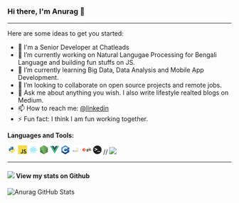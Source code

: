 ### Hi there, I'm Anurag 👋
----

Here are some ideas to get you started:

- 👷 I'm a Senior Developer at Chatleads
- 🔭 I’m currently working on Natural Langugae Processing for Bengali Language and building fun stuffs on JS. 
- 🌱 I’m currently learning Big Data, Data Analysis and Mobile App Development.
- 👯 I’m looking to collaborate on open source projects and remote jobs.
- 💬 Ask me about anything you wish. I also write lifestyle realted blogs on Medium. 
- 📫 How to reach me: [@linkedin](https://www.linkedin.com/in/anuragbhattacharjee/)
- ⚡ Fun fact: I think I am fun working together. 

**Languages and Tools:**  

<code><img height="20" src="https://raw.githubusercontent.com/github/explore/80688e429a7d4ef2fca1e82350fe8e3517d3494d/topics/python/python.png"></code>
<code><img height="20" src="https://raw.githubusercontent.com/github/explore/80688e429a7d4ef2fca1e82350fe8e3517d3494d/topics/javascript/javascript.png"></code>
<code><img height="20" src="https://raw.githubusercontent.com/github/explore/80688e429a7d4ef2fca1e82350fe8e3517d3494d/topics/react/react.png"></code>
<code><img height="20" src="https://raw.githubusercontent.com/github/explore/80688e429a7d4ef2fca1e82350fe8e3517d3494d/topics/nodejs/nodejs.png"></code>
<code><img height="20" src="https://raw.githubusercontent.com/github/explore/80688e429a7d4ef2fca1e82350fe8e3517d3494d/topics/vue/vue.png"></code>
<code><img height="20" src="https://raw.githubusercontent.com/github/explore/80688e429a7d4ef2fca1e82350fe8e3517d3494d/topics/cpp/cpp.png"></code>
<code><img height="20" src="https://raw.githubusercontent.com/github/explore/80688e429a7d4ef2fca1e82350fe8e3517d3494d/topics/mysql/mysql.png"></code>
<code><img height="20" src="https://raw.githubusercontent.com/github/explore/80688e429a7d4ef2fca1e82350fe8e3517d3494d/topics/git/git.png"></code>
<code><img height="20" src="https://raw.githubusercontent.com/github/explore/80688e429a7d4ef2fca1e82350fe8e3517d3494d/topics/terminal/terminal.png"></code>
// <code><img height="20" src="https://avatars1.githubusercontent.com/u/42048915?s=200&v=4"></code>

----

#### <img src="https://media.giphy.com/media/VgCDAzcKvsR6OM0uWg/giphy.gif" width="50"> View my stats on Github 
   
![Anurag GitHub Stats](https://github-readme-stats.vercel.app/api?username=anuragbhattacharjee&show_icons=true)
